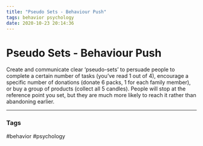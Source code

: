 ```yaml
---
title: "Pseudo Sets - Behaviour Push"
tags: behavior psychology
date: 2020-10-23 20:14:36
---
```


# Pseudo Sets - Behaviour Push

Create and communicate clear ‘pseudo-sets’ to persuade people to complete a certain number of tasks (you’ve read 1 out of 4), encourage a specific number of donations (donate 6 packs, 1 for each family member), or buy a group of products (collect all 5 candles). People will stop at the reference point you set, but they are much more likely to reach it rather than abandoning earlier.

---
### Tags
#behavior #psychology
